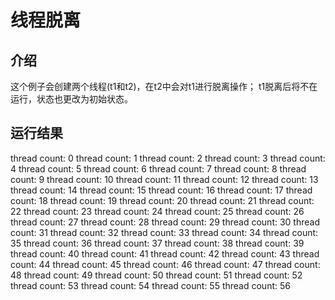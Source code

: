# 线程脱离 #

## 介绍 ##

这个例子会创建两个线程(t1和t2)，在t2中会对t1进行脱离操作；
t1脱离后将不在运行，状态也更改为初始状态。

## 运行结果 ##

thread count: 0
thread count: 1
thread count: 2
thread count: 3
thread count: 4
thread count: 5
thread count: 6
thread count: 7
thread count: 8
thread count: 9
thread count: 10
thread count: 11
thread count: 12
thread count: 13
thread count: 14
thread count: 15
thread count: 16
thread count: 17
thread count: 18
thread count: 19
thread count: 20
thread count: 21
thread count: 22
thread count: 23
thread count: 24
thread count: 25
thread count: 26
thread count: 27
thread count: 28
thread count: 29
thread count: 30
thread count: 31
thread count: 32
thread count: 33
thread count: 34
thread count: 35
thread count: 36
thread count: 37
thread count: 38
thread count: 39
thread count: 40
thread count: 41
thread count: 42
thread count: 43
thread count: 44
thread count: 45
thread count: 46
thread count: 47
thread count: 48
thread count: 49
thread count: 50
thread count: 51
thread count: 52
thread count: 53
thread count: 54
thread count: 55
thread count: 56
